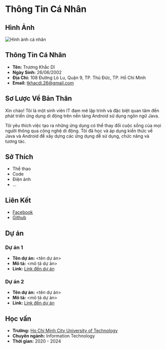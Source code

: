 # Thông Tin Cá Nhân

## Hình Ảnh

![Hình ảnh cá nhân](https://scontent.fsgn1-1.fna.fbcdn.net/v/t39.30808-1/369173133_1811927842597480_7614451601820558321_n.jpg?stp=dst-jpg_p320x320&_nc_cat=105&ccb=1-7&_nc_sid=5f2048&_nc_ohc=BR29q8-Hzb8AX9Kyr6O&_nc_ht=scontent.fsgn1-1.fna&oh=00_AfDy2jvqUZ9Ifs099vo7OE8uHDJJloPfqBtkOf-VPCPyig&oe=6601F7A1)

## Thông Tin Cá Nhân

- **Tên:** Trương Khắc Dĩ
- **Ngày Sinh:** 26/06/2002
- **Địa Chỉ:** 108 Đường Lò Lu, Quận 9, TP. Thủ Đức, TP. Hồ Chí Minh
- **Email:** tkhacdi.26@gmail.com

## Sơ Lược Về Bản Thân

Xin chào! Tôi là một sinh viên IT đam mê lập trình và đặc biệt quan tâm đến phát triển ứng dụng di động trên nền tảng Android sử dụng ngôn ngữ Java.

Tôi yêu thích việc tạo ra những ứng dụng có thể thay đổi cuộc sống của mọi người thông qua công nghệ di động. Tôi đã học và áp dụng kiến thức về Java và Android để xây dựng các ứng dụng dễ sử dụng, chức năng và tương tác.

## Sở Thích

- Thể thao
- Code
- Điện ảnh
- ...

## Liên Kết

- [Facebook](https://www.facebook.com/tkhacdi.26)
- [Github](https://github.com/khacdi26)

## Dự án

### Dự án 1

- **Tên dự án:** <tên dự án>
- **Mô tả:** <mô tả dự án>
- **Link:** [Link đến dự án](link_du_an)

### Dự án 2

- **Tên dự án:** <tên dự án>
- **Mô tả:** <mô tả dự án>
- **Link:** [Link đến dự án](link_du_an)

## Học vấn

- **Trường:** [Ho Chi Minh City University of Technology ](https://www.hutech.edu.vn/) 
- **Chuyên ngành:** Information Technology
- **Thời gian:** 2020 - 2024
